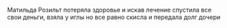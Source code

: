 Матильда Розильт потеряла здоровье и искав лечение спустила все свои деньги, взяла у иглы но все равно скисла и передала долг дочери 
